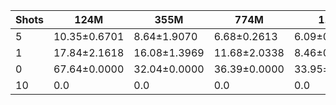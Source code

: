 |   Shots | 124M         | 355M         | 774M         | 1.5B         | 1.3B         | 2.7B         | 6B           |
|---------|--------------|--------------|--------------|--------------|--------------|--------------|--------------|
|       5 | 10.35±0.6701 | 8.64±1.9070  | 6.68±0.2613  | 6.09±0.3379  | 5.67±0.4264  | 5.54±0.3415  | 4.84±0.3258  |
|       1 | 17.84±2.1618 | 16.08±1.3969 | 11.68±2.0338 | 8.46±0.8008  | 7.01±0.3642  | 7.18±0.0512  | 5.99±0.4195  |
|       0 | 67.64±0.0000 | 32.04±0.0000 | 36.39±0.0000 | 33.95±0.0000 | 19.44±0.0000 | 24.31±0.0000 | 21.18±0.0000 |
|      10 | 0.0          | 0.0          | 0.0          | 0.0          | 5.32±0.5262  | 5.13±0.4161  | 4.38±0.3531  |